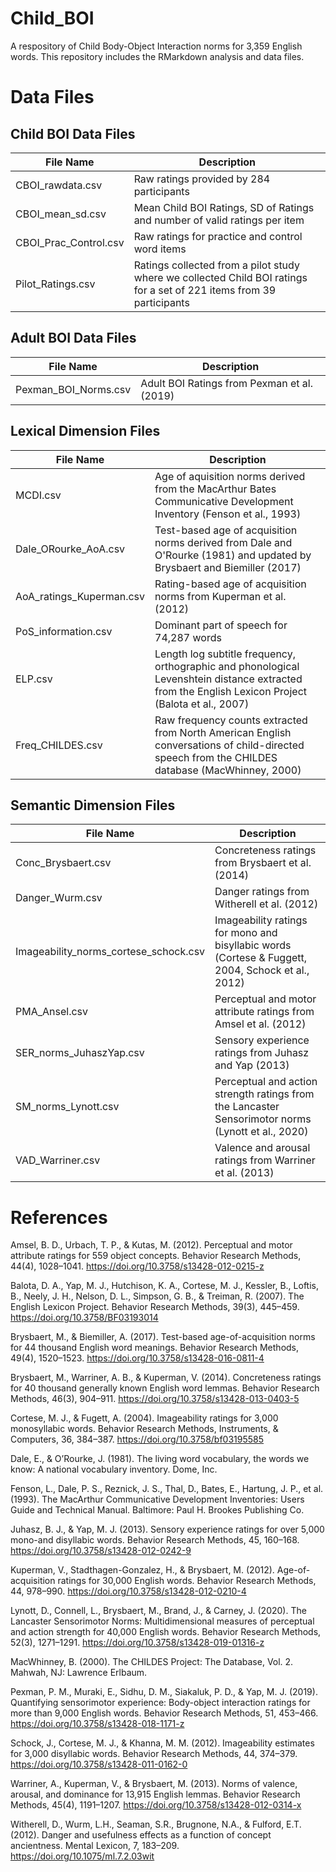 # Child_BOI
A respository of Child Body-Object Interaction norms for 3,359 English words. This repository includes the RMarkdown analysis and data files.

# Data Files
## Child BOI Data Files <br />
File Name | Description
----------| -----------
CBOI_rawdata.csv | Raw ratings provided by 284 participants
CBOI_mean_sd.csv | Mean Child BOI Ratings, SD of Ratings and number of valid ratings per item
CBOI_Prac_Control.csv | Raw ratings for practice and control word items
Pilot_Ratings.csv | Ratings collected from a pilot study where we collected Child BOI ratings for a set of 221 items from 39 participants

## Adult BOI Data Files <br />
File Name | Description
----------| -----------
Pexman_BOI_Norms.csv | Adult BOI Ratings from Pexman et al. (2019)

## Lexical Dimension Files <br />
File Name | Description
----------| -----------
MCDI.csv | Age of aquisition norms derived from the MacArthur Bates Communicative Development Inventory (Fenson et al., 1993)
Dale_ORourke_AoA.csv | Test-based age of acquisition norms derived from Dale and O'Rourke (1981) and updated by Brysbaert and Biemiller (2017) 
AoA_ratings_Kuperman.csv | Rating-based age of acquisition norms from Kuperman et al. (2012) 
PoS_information.csv | Dominant part of speech for 74,287 words 
ELP.csv | Length log subtitle frequency, orthographic and phonological Levenshtein distance extracted from the English Lexicon Project (Balota et al., 2007)
Freq_CHILDES.csv | Raw frequency counts extracted from North American English conversations of child-directed speech from the CHILDES database (MacWhinney, 2000)

## Semantic Dimension Files <br />
File Name | Description
----------| -----------
Conc_Brysbaert.csv | Concreteness ratings from Brysbaert et al. (2014) 
Danger_Wurm.csv | Danger ratings from Witherell et al. (2012) 
Imageability_norms_cortese_schock.csv | Imageability ratings for mono and bisyllabic words (Cortese & Fuggett, 2004, Schock et al., 2012) 
PMA_Ansel.csv | Perceptual and motor attribute ratings from Amsel et al. (2012) 
SER_norms_JuhaszYap.csv | Sensory experience ratings from Juhasz and Yap (2013) 
SM_norms_Lynott.csv | Perceptual and action strength ratings from the Lancaster Sensorimotor norms (Lynott et al., 2020) 
VAD_Warriner.csv | Valence and arousal ratings from Warriner et al. (2013) 

# References
Amsel, B. D., Urbach, T. P., & Kutas, M. (2012). Perceptual and motor attribute ratings for 559 object concepts. Behavior Research Methods, 44(4), 1028–1041. https://doi.org/10.3758/s13428-012-0215-z

Balota, D. A., Yap, M. J., Hutchison, K. A., Cortese, M. J., Kessler, B., Loftis, B., Neely, J. H., Nelson, D. L., Simpson, G. B., & Treiman, R. (2007). The English Lexicon Project. Behavior Research Methods, 39(3), 445–459. https://doi.org/10.3758/BF03193014

Brysbaert, M., & Biemiller, A. (2017). Test-based age-of-acquisition norms for 44 thousand English word meanings. Behavior Research Methods, 49(4), 1520–1523. https://doi.org/10.3758/s13428-016-0811-4

Brysbaert, M., Warriner, A. B., & Kuperman, V. (2014). Concreteness ratings for 40 thousand generally known English word lemmas. Behavior Research Methods, 46(3), 904–911. https://doi.org/10.3758/s13428-013-0403-5

Cortese, M. J., & Fugett, A. (2004). Imageability ratings for 3,000 monosyllabic words. Behavior Research Methods, Instruments, & Computers, 36, 384–387. https://doi.org/10.3758/bf03195585

Dale, E., & O’Rourke, J. (1981). The living word vocabulary, the words we know: A national vocabulary inventory. Dome, Inc. 

Fenson, L., Dale, P. S., Reznick, J. S., Thal, D., Bates, E., Hartung, J. P., et al. (1993). The MacArthur Communicative Development Inventories: Users Guide and Technical Manual. Baltimore: Paul H. Brookes Publishing Co.

Juhasz, B. J., & Yap, M. J. (2013). Sensory experience ratings for over 5,000 mono-and disyllabic words. Behavior Research Methods, 45, 160–168. https://doi.org/10.3758/s13428-012-0242-9

Kuperman, V., Stadthagen-Gonzalez, H., & Brysbaert, M. (2012). Age-of-acquisition ratings for 30,000 English words. Behavior Research Methods, 44, 978–990. https://doi.org/10.3758/s13428-012-0210-4

Lynott, D., Connell, L., Brysbaert, M., Brand, J., & Carney, J. (2020). The Lancaster Sensorimotor Norms: Multidimensional measures of perceptual and action strength for 40,000 English words. Behavior Research Methods, 52(3), 1271–1291. https://doi.org/10.3758/s13428-019-01316-z

MacWhinney, B. (2000). The CHILDES Project: The Database, Vol. 2. Mahwah, NJ:
Lawrence Erlbaum.

Pexman, P. M., Muraki, E., Sidhu, D. M., Siakaluk, P. D., & Yap, M. J. (2019). Quantifying sensorimotor experience: Body-object interaction ratings for more than 9,000 English words. Behavior Research Methods, 51, 453–466. https://doi.org/10.3758/s13428-018-1171-z

Schock, J., Cortese, M. J., & Khanna, M. M. (2012). Imageability estimates for 3,000 disyllabic words. Behavior Research Methods, 44, 374–379. https://doi.org/10.3758/s13428-011-0162-0

Warriner, A., Kuperman, V., & Brysbaert, M. (2013). Norms of valence, arousal, and dominance for 13,915 English lemmas. Behavior Research Methods, 45(4), 1191–1207. https://doi.org/10.3758/s13428-012-0314-x 

Witherell, D., Wurm, L.H., Seaman, S.R., Brugnone, N.A., & Fulford, E.T. (2012). Danger and usefulness effects as a function of concept ancientness. Mental Lexicon, 7, 183–209. https://doi.org/10.1075/ml.7.2.03wit

